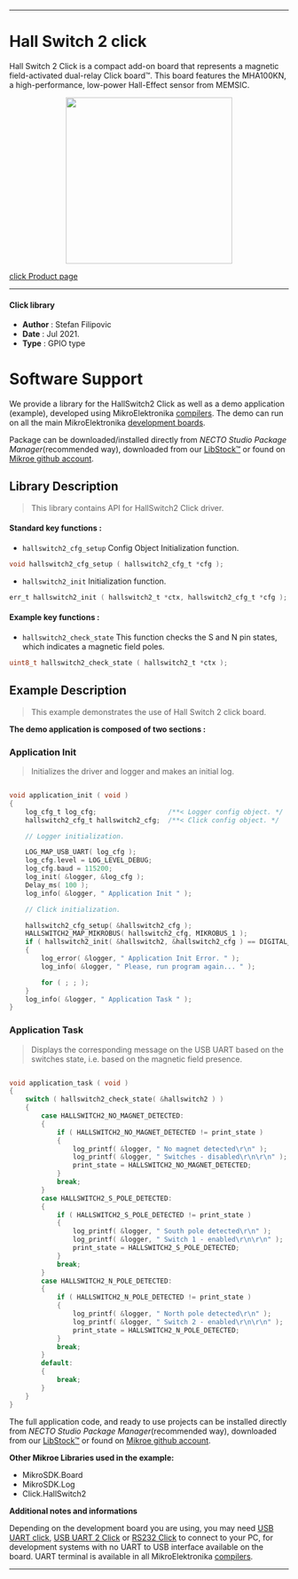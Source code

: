 
---
# Hall Switch 2 click

Hall Switch 2 Click is a compact add-on board that represents a magnetic field-activated dual-relay Click board™. This board features the MHA100KN, a high-performance, low-power Hall-Effect sensor from MEMSIC.

<p align="center">
  <img src="https://download.mikroe.com/images/click_for_ide/hall_switch_2_click.png" height=300px>
</p>

[click Product page](https://www.mikroe.com/hall-switch-2-click)

---


#### Click library

- **Author**        : Stefan Filipovic
- **Date**          : Jul 2021.
- **Type**          : GPIO type


# Software Support

We provide a library for the HallSwitch2 Click
as well as a demo application (example), developed using MikroElektronika
[compilers](https://www.mikroe.com/necto-studio).
The demo can run on all the main MikroElektronika [development boards](https://www.mikroe.com/development-boards).

Package can be downloaded/installed directly from *NECTO Studio Package Manager*(recommended way), downloaded from our [LibStock&trade;](https://libstock.mikroe.com) or found on [Mikroe github account](https://github.com/MikroElektronika/mikrosdk_click_v2/tree/master/clicks).

## Library Description

> This library contains API for HallSwitch2 Click driver.

#### Standard key functions :

- `hallswitch2_cfg_setup` Config Object Initialization function.
```c
void hallswitch2_cfg_setup ( hallswitch2_cfg_t *cfg );
```

- `hallswitch2_init` Initialization function.
```c
err_t hallswitch2_init ( hallswitch2_t *ctx, hallswitch2_cfg_t *cfg );
```

#### Example key functions :

- `hallswitch2_check_state` This function checks the S and N pin states, which indicates a magnetic field poles.
```c
uint8_t hallswitch2_check_state ( hallswitch2_t *ctx );
```

## Example Description

> This example demonstrates the use of Hall Switch 2 click board.

**The demo application is composed of two sections :**

### Application Init

> Initializes the driver and logger and makes an initial log.

```c

void application_init ( void )
{
    log_cfg_t log_cfg;                  /**< Logger config object. */
    hallswitch2_cfg_t hallswitch2_cfg;  /**< Click config object. */

    // Logger initialization.

    LOG_MAP_USB_UART( log_cfg );
    log_cfg.level = LOG_LEVEL_DEBUG;
    log_cfg.baud = 115200;
    log_init( &logger, &log_cfg );
    Delay_ms( 100 );
    log_info( &logger, " Application Init " );

    // Click initialization.

    hallswitch2_cfg_setup( &hallswitch2_cfg );
    HALLSWITCH2_MAP_MIKROBUS( hallswitch2_cfg, MIKROBUS_1 );
    if ( hallswitch2_init( &hallswitch2, &hallswitch2_cfg ) == DIGITAL_OUT_UNSUPPORTED_PIN ) 
    {
        log_error( &logger, " Application Init Error. " );
        log_info( &logger, " Please, run program again... " );

        for ( ; ; );
    }
    log_info( &logger, " Application Task " );
}

```

### Application Task

> Displays the corresponding message on the USB UART based on the switches state, i.e. based on the magnetic field presence.

```c

void application_task ( void )
{
    switch ( hallswitch2_check_state( &hallswitch2 ) )
    {
        case HALLSWITCH2_NO_MAGNET_DETECTED:
        {
            if ( HALLSWITCH2_NO_MAGNET_DETECTED != print_state )
            {
                log_printf( &logger, " No magnet detected\r\n" );
                log_printf( &logger, " Switches - disabled\r\n\r\n" );
                print_state = HALLSWITCH2_NO_MAGNET_DETECTED;
            }
            break;
        }
        case HALLSWITCH2_S_POLE_DETECTED:
        {
            if ( HALLSWITCH2_S_POLE_DETECTED != print_state )
            {
                log_printf( &logger, " South pole detected\r\n" );
                log_printf( &logger, " Switch 1 - enabled\r\n\r\n" );
                print_state = HALLSWITCH2_S_POLE_DETECTED;
            }
            break;
        }
        case HALLSWITCH2_N_POLE_DETECTED:
        {
            if ( HALLSWITCH2_N_POLE_DETECTED != print_state )
            {
                log_printf( &logger, " North pole detected\r\n" );
                log_printf( &logger, " Switch 2 - enabled\r\n\r\n" );
                print_state = HALLSWITCH2_N_POLE_DETECTED;
            }
            break;
        }
        default:
        {
            break;
        }
    }
}

```

The full application code, and ready to use projects can be installed directly from *NECTO Studio Package Manager*(recommended way), downloaded from our [LibStock&trade;](https://libstock.mikroe.com) or found on [Mikroe github account](https://github.com/MikroElektronika/mikrosdk_click_v2/tree/master/clicks).

**Other Mikroe Libraries used in the example:**

- MikroSDK.Board
- MikroSDK.Log
- Click.HallSwitch2

**Additional notes and informations**

Depending on the development board you are using, you may need
[USB UART click](https://www.mikroe.com/usb-uart-click),
[USB UART 2 Click](https://www.mikroe.com/usb-uart-2-click) or
[RS232 Click](https://www.mikroe.com/rs232-click) to connect to your PC, for
development systems with no UART to USB interface available on the board. UART
terminal is available in all MikroElektronika
[compilers](https://shop.mikroe.com/compilers).

---
